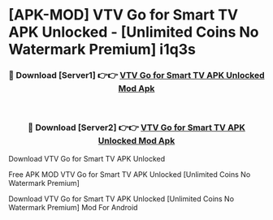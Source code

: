 # [APK-MOD] VTV Go for Smart TV APK Unlocked - [Unlimited Coins No Watermark Premium] i1q3s



<div align="center">
<h3>🔴 Download [Server1] 👉👉 <a href="https://momento.my/?title=VTV_Go_for_Smart_TV_APK_Unlocked">VTV Go for Smart TV APK Unlocked Mod Apk</a></h3><br>

<h3>🔴 Download [Server2] 👉👉 <a href="https://momento.my/?title=VTV_Go_for_Smart_TV_APK_Unlocked">VTV Go for Smart TV APK Unlocked Mod Apk</a></h3>
</div>



Download VTV Go for Smart TV APK Unlocked 

Free APK MOD VTV Go for Smart TV APK Unlocked [Unlimited Coins No Watermark Premium]

Download VTV Go for Smart TV APK Unlocked [Unlimited Coins No Watermark Premium] Mod For Android
